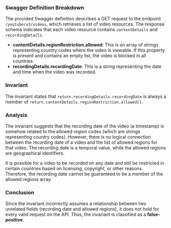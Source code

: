 ### Swagger Definition Breakdown
The provided Swagger definition describes a GET request to the endpoint `/youtube/v3/videos`, which retrieves a list of video resources. The response schema indicates that each video resource contains `contentDetails` and `recordingDetails`. 

- **contentDetails.regionRestriction.allowed**: This is an array of strings representing country codes where the video is viewable. If this property is present and contains an empty list, the video is blocked in all countries.
- **recordingDetails.recordingDate**: This is a string representing the date and time when the video was recorded.

### Invariant
The invariant states that `return.recordingDetails.recordingDate` is always a member of `return.contentDetails.regionRestriction.allowed[]`. 

### Analysis
The invariant suggests that the recording date of the video (a timestamp) is somehow related to the allowed region codes (which are strings representing country codes). However, there is no logical connection between the recording date of a video and the list of allowed regions for that video. The recording date is a temporal value, while the allowed regions are geographical identifiers. 

It is possible for a video to be recorded on any date and still be restricted in certain countries based on licensing, copyright, or other reasons. Therefore, the recording date cannot be guaranteed to be a member of the allowed regions array. 

### Conclusion
Since the invariant incorrectly assumes a relationship between two unrelated fields (recording date and allowed regions), it does not hold for every valid request on the API. Thus, the invariant is classified as a **false-positive**.
